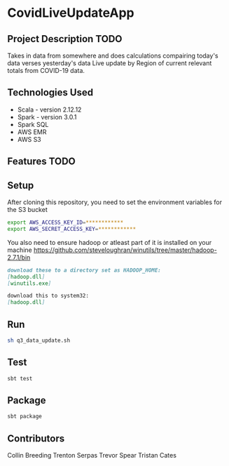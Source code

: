 # CovidLiveUpdateApp

## Project Description TODO
Takes in data from somewhere and does calculations compairing today's data verses yesterday's data
Live update by Region of current relevant totals from COVID-19 data.

## Technologies Used

* Scala - version 2.12.12
* Spark - version 3.0.1
* Spark SQL
* AWS EMR
* AWS S3

## Features TODO

## Setup

After cloning this repository, you need to set the environment variables for the S3 bucket
```bash
export AWS_ACCESS_KEY_ID=************
export AWS_SECRET_ACCESS_KEY=************
```

You also need to ensure hadoop or atleast part of it is installed on your machine
https://github.com/steveloughran/winutils/tree/master/hadoop-2.7.1/bin
```md
download these to a directory set as HADOOP_HOME:
[hadoop.dll]
[winutils.exe]

download this to system32:
[hadoop.dll]
```

## Run
```bash
sh q3_data_update.sh
```

## Test
```bash
sbt test
```

## Package
```bash
sbt package
```

## Contributors
Collin Breeding
Trenton Serpas
Trevor Spear
Tristan Cates
